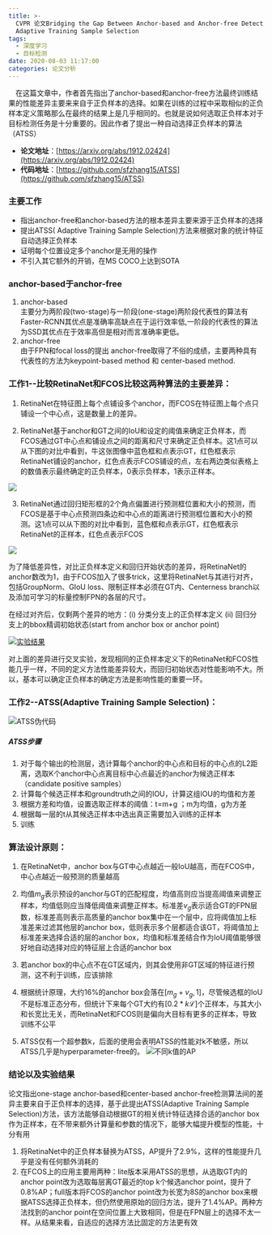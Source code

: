 ```yaml
---
title: >-
  CVPR 论文Bridging the Gap Between Anchor-based and Anchor-free Detection via
  Adaptive Training Sample Selection
tags:
  - 深度学习
  - 目标检测
date: 2020-08-03 11:17:00
categories: 论文分析
---
```




&ensp;&ensp;在这篇文章中，作者首先指出了anchor-based和anchor-free方法最终训练结果的性能差异主要来来自于正负样本的选择。如果在训练的过程中采取相似的正负样本定义策略那么在最终的结果上是几乎相同的。也就是说如何选取正负样本对于目标检测任务是十分重要的。因此作者了提出一种自动选择正负样本的算法（ATSS） 


*   **论文地址**：[https://arxiv.org/abs/1912.02424](https://arxiv.org/abs/1912.02424)
*   **代码地址**：[https://github.com/sfzhang15/ATSS](https://github.com/sfzhang15/ATSS)  

### 主要工作

*   指出anchor\-free和anchor\-based方法的根本差异主要来源于正负样本的选择
*   提出ATSS( Adaptive Training Sample Selection)方法来根据对象的统计特征自动选择正负样本
*   证明每个位置设定多个anchor是无用的操作
*   不引入其它额外的开销，在MS COCO上达到SOTA

### anchor-based于anchor-free

1. anchor-based   
   主要分为两阶段(two-stage)与一阶段(one-stage)两阶段代表性的算法有Faster-RCNN其优点是准确率高缺点在于运行效率低,一阶段的代表性的算法为SSD其优点在于效率高但是相对而言准确率更低。
2. anchor-free  
    由于FPN和focal loss的提出 anchor-free取得了不俗的成绩，主要两种具有代表性的方法为keypoint-based method 和 center-based method.

### 工作1--比较RetinaNet和FCOS比较这两种算法的主要差异：

1.   RetinaNet在特征图上每个点铺设多个anchor，而FCOS在特征图上每个点只铺设一个中心点，这是数量上的差异。

2.  RetinaNet基于anchor和GT之间的IoU和设定的阈值来确定正负样本，而FCOS通过GT中心点和铺设点之间的距离和尺寸来确定正负样本。这1点可以从下图的对比中看到，牛这张图像中蓝色框和点表示GT，红色框表示RetinaNet铺设的anchor，红色点表示FCOS铺设的点，左右两边类似表格上的数值表示最终确定的正负样本，0表示负样本，1表示正样本。

![](https://img-blog.csdnimg.cn/20200305112436231.png?x-oss-process=image/watermark,type_ZmFuZ3poZW5naGVpdGk,shadow_10,text_aHR0cHM6Ly9ibG9nLmNzZG4ubmV0L3FxXzQxMzc1NjA5,size_16,color_FFFFFF,t_70)

3. RetinaNet通过回归矩形框的2个角点偏置进行预测框位置和大小的预测，而FCOS是基于中心点预测四条边和中心点的距离进行预测框位置和大小的预测。这1点可以从下图的对比中看到，蓝色框和点表示GT，红色框表示RetinaNet的正样本，红色点表示FCOS

![](https://img-blog.csdnimg.cn/20200305112504214.png?x-oss-process=image/watermark,type_ZmFuZ3poZW5naGVpdGk,shadow_10,text_aHR0cHM6Ly9ibG9nLmNzZG4ubmV0L3FxXzQxMzc1NjA5,size_16,color_FFFFFF,t_70)


为了降低差异性，对比正负样本定义和回归开始状态的差异，将RetinaNet的anchor数改为1，由于FCOS加入了很多trick，这里将RetinaNet与其进行对齐，包括GroupNorm、GIoU loss、限制正样本必须在GT内、Centerness branch以及添加可学习的标量控制FPN的各层的尺寸。

在经过对齐后，仅剩两个差异的地方：(i) 分类分支上的正负样本定义 (ii) 回归分支上的bbox精调初始状态(start from anchor box or anchor point)




[![实验结果](https://s1.ax1x.com/2020/08/04/a0A0kq.png)](https://imgchr.com/i/a0A0kq)




对上面的差异进行交叉实验，发现相同的正负样本定义下的RetinaNet和FCOS性能几乎一样，不同的定义方法性能差异较大，而回归初始状态对性能影响不大。所以，基本可以确定正负样本的确定方法是影响性能的重要一环。



### 工作2--ATSS(Adaptive Training Sample Selection)：


![ATSS伪代码](https://s1.ax1x.com/2020/08/04/a0Ay1U.png)

##### ATSS步骤

1. 对于每个输出的检测层，选计算每个anchor的中心点和目标的中心点的L2距离，选取K个anchor中心点离目标中心点最近的anchor为候选正样本（candidate positive samples）
2. 计算每个候选正样本和groundtruth之间的IOU，计算这组IOU的均值和方差
3. 根据方差和均值，设置选取正样本的阈值：t=m+g ；m为均值，g为方差
4. 根据每一层的t从其候选正样本中选出真正需要加入训练的正样本
5. 训练


### 算法设计原则：
1. 在RetinaNet中，anchor box与GT中心点越近一般IoU越高，而在FCOS中，中心点越近一般预测的质量越高

2. 均值$m_g$表示预设的anchor与GT的匹配程度，均值高则应当提高阈值来调整正样本，均值低则应当降低阈值来调整正样本。标准差$v_g$表示适合GT的FPN层数，标准差高则表示高质量的anchor box集中在一个层中，应将阈值加上标准差来过滤其他层的anchor box，低则表示多个层都适合该GT，将阈值加上标准差来选择合适的层的anchor box，均值和标准差结合作为IoU阈值能够很好地自动选择对应的特征层上合适的anchor box

3. 若anchor box的中心点不在GT区域内，则其会使用非GT区域的特征进行预测，这不利于训练，应该排除


3. 根据统计原理，大约16%的anchor box会落在$[m_g+v_g,1]$，尽管候选框的IoU不是标准正态分布，但统计下来每个GT大约有$[0.2 * k\mathcal{L}]$个正样本，与其大小和长宽比无关，而RetinaNet和FCOS则是偏向大目标有更多的正样本，导致训练不公平

4. ATSS仅有一个超参数k，后面的使用会表明ATSS的性能对k不敏感，所以ATSS几乎是hyperparameter\-free的。
![不同k值的AP](https://s1.ax1x.com/2020/08/04/a0AvNt.png)





### 结论以及实验结果

论文指出one-stage anchor-based和center-based anchor-free检测算法间的差异主要来自于正负样本的选择，基于此提出ATSS(Adaptive Training Sample Selection)方法，该方法能够自动根据GT的相关统计特征选择合适的anchor box作为正样本，在不带来额外计算量和参数的情况下，能够大幅提升模型的性能，十分有用

1. 将RetinaNet中的正负样本替换为ATSS，AP提升了2.9%，这样的性能提升几乎是没有任何额外消耗的
2. 在FCOS上的应用主要用两种：lite版本采用ATSS的思想，从选取GT内的anchor point改为选取每层离GT最近的top k个候选anchor point，提升了0.8%AP；full版本将FCOS的anchor point改为长宽为8S的anchor box来根据ATSS选择正负样本，但仍然使用原始的回归方法，提升了1.4%AP。两种方法找到的anchor point在空间位置上大致相同，但是在FPN层上的选择不太一样。从结果来看，自适应的选择方法比固定的方法更有效



